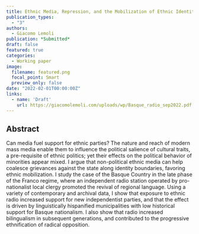 ```yaml
---
title: Ethnic Media, Repression, and the Mobilization of Ethnic Identity
publication_types:
  - "3"
authors:
  - Giacomo Lemoli
publication: *Submitted*
draft: false
featured: true
categories:
  - Working paper
image:
  filename: featured.png
  focal_point: Smart
  preview_only: false
date: "2022-02-01T00:00:00Z"
links:
  - name: 'Draft'
    url: https://giacomolemoli.com/uploads/wp/Basque_radio_sep2022.pdf
---
```


## Abstract

Can media fuel support for ethnic parties? The nature and reach of modern mass media enable them to influence the political salience of cultural traits, a pre-requisite of ethnic politics; yet their effects on the political behavior of minorities appear mixed. I argue that non-political ethnic media can help coalesce grievances against the state along identity boundaries, favoring ethnic mobilization. I study the case of the Basque Country in the late phase of the Franco regime, where an independent radio station operated by pro-nationalist local clergy promoted the revival of regional language. Using a variety of contemporary and archival data, I show that exposure to ethnic radio increased support for new independentist parties, and that the effect is driven by linguistically hispanified municipalities with low historical support for Basque nationalism. I also show that radio increased bilingualism in subsequent generations, and contributed to the progressive ethnification of radical opposition.

